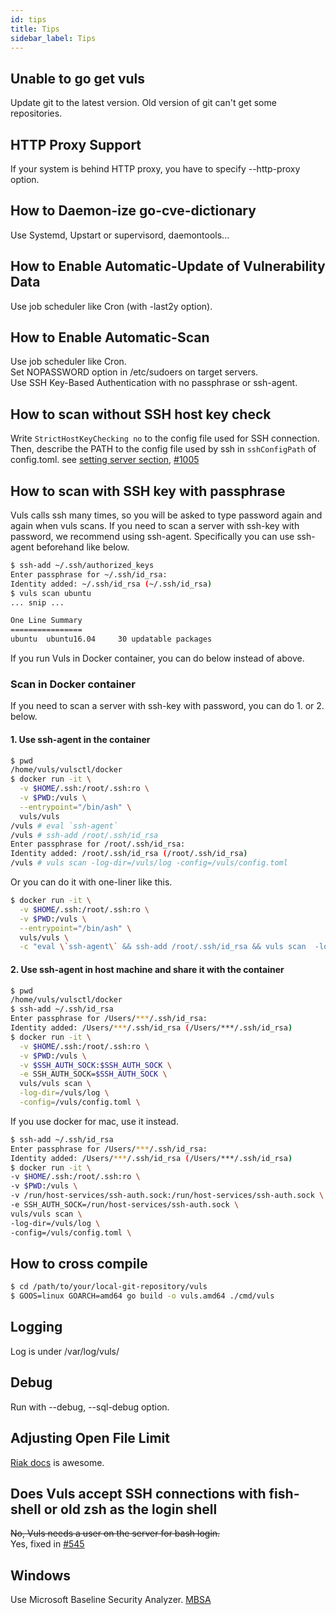 ```yaml
---
id: tips
title: Tips
sidebar_label: Tips
---
```


## Unable to go get vuls  

Update git to the latest version. Old version of git can't get some repositories.  

## HTTP Proxy Support  

If your system is behind HTTP proxy, you have to specify --http-proxy option.

## How to Daemon-ize go-cve-dictionary  

Use Systemd, Upstart or supervisord, daemontools...

## How to Enable Automatic-Update of Vulnerability Data

Use job scheduler like Cron (with -last2y option).

## How to Enable Automatic-Scan

Use job scheduler like Cron.  
Set NOPASSWORD option in /etc/sudoers on target servers.  
Use SSH Key-Based Authentication with no passphrase or ssh-agent.

## How to scan without SSH host key check

Write `StrictHostKeyChecking no` to the config file used for SSH connection.
Then, describe the PATH to the config file used by ssh in `sshConfigPath` of config.toml.
see [setting server section](config.toml.md#servers-section), [#1005](https://github.com/future-architect/vuls/pull/1005)

## How to scan with SSH key with passphrase

Vuls calls ssh many times, so you will be asked to type password again and again when vuls scans.
If you need to scan a server with ssh-key with password, we recommend using ssh-agent.
Specifically you can use ssh-agent beforehand like below.

```bash
$ ssh-add ~/.ssh/authorized_keys
Enter passphrase for ~/.ssh/id_rsa:
Identity added: ~/.ssh/id_rsa (~/.ssh/id_rsa)
$ vuls scan ubuntu
... snip ...

One Line Summary
================
ubuntu  ubuntu16.04     30 updatable packages
```

If you run Vuls in Docker container, you can do below instead of above.

### Scan in Docker container

If you need to scan a server with ssh-key with password, you can do 1. or 2. below.

#### 1. Use ssh-agent in the container

```bash
$ pwd
/home/vuls/vulsctl/docker
$ docker run -it \
  -v $HOME/.ssh:/root/.ssh:ro \
  -v $PWD:/vuls \
  --entrypoint="/bin/ash" \
  vuls/vuls
/vuls # eval `ssh-agent`
/vuls # ssh-add /root/.ssh/id_rsa
Enter passphrase for /root/.ssh/id_rsa:
Identity added: /root/.ssh/id_rsa (/root/.ssh/id_rsa)
/vuls # vuls scan -log-dir=/vuls/log -config=/vuls/config.toml
```
Or you can do it with one-liner like this.

```bash
$ docker run -it \
  -v $HOME/.ssh:/root/.ssh:ro \
  -v $PWD:/vuls \
  --entrypoint="/bin/ash" \
  vuls/vuls \
  -c "eval \`ssh-agent\` && ssh-add /root/.ssh/id_rsa && vuls scan  -log-dir=/vuls/log -config=/vuls/config.toml"
```

#### 2. Use ssh-agent in host machine and share it with the container

```bash
$ pwd
/home/vuls/vulsctl/docker
$ ssh-add ~/.ssh/id_rsa
Enter passphrase for /Users/***/.ssh/id_rsa:
Identity added: /Users/***/.ssh/id_rsa (/Users/***/.ssh/id_rsa)
$ docker run -it \
  -v $HOME/.ssh:/root/.ssh:ro \
  -v $PWD:/vuls \
  -v $SSH_AUTH_SOCK:$SSH_AUTH_SOCK \
  -e SSH_AUTH_SOCK=$SSH_AUTH_SOCK \
  vuls/vuls scan \
  -log-dir=/vuls/log \
  -config=/vuls/config.toml \
```

If you use docker for mac, use it instead.

```bash
$ ssh-add ~/.ssh/id_rsa
Enter passphrase for /Users/***/.ssh/id_rsa:
Identity added: /Users/***/.ssh/id_rsa (/Users/***/.ssh/id_rsa)
$ docker run -it \
-v $HOME/.ssh:/root/.ssh:ro \
-v $PWD:/vuls \
-v /run/host-services/ssh-auth.sock:/run/host-services/ssh-auth.sock \
-e SSH_AUTH_SOCK=/run/host-services/ssh-auth.sock \
vuls/vuls scan \
-log-dir=/vuls/log \
-config=/vuls/config.toml \
```

## How to cross compile

```bash
$ cd /path/to/your/local-git-repository/vuls
$ GOOS=linux GOARCH=amd64 go build -o vuls.amd64 ./cmd/vuls
```

## Logging  

Log is under /var/log/vuls/

## Debug  

Run with --debug, --sql-debug option.

## Adjusting Open File Limit  

[Riak docs](https://github.com/basho/basho_docs/blob/master/content/riak/kv/2.0.6/using/performance/open-files-limit.md#changing-the-limit) is awesome.

## Does Vuls accept SSH connections with fish-shell or old zsh as the login shell

~~No, Vuls needs a user on the server for bash login.~~  
Yes, fixed in [#545](https://github.com/future-architect/vuls/pull/545)

## Windows  

Use Microsoft Baseline Security Analyzer. [MBSA](https://technet.microsoft.com/en-us/security/cc184924.aspx)
